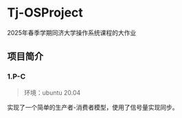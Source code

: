 # Tj-OSProject
2025年春季学期同济大学操作系统课程的大作业
## 项目简介
### 1.P-C
> 环境：ubuntu 20.04

实现了一个简单的生产者-消费者模型，使用了信号量实现同步。
